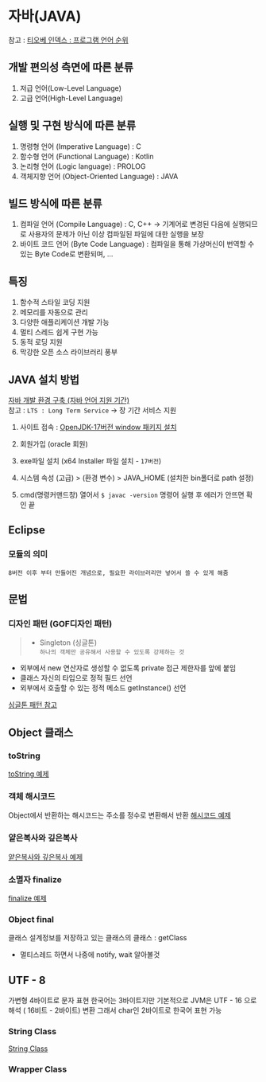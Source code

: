 # 자바(JAVA)

참고 : <a href="https://www.tiobe.com/tiobe-index/">티오베 인덱스 : 프로그램 언어 순위</a>

## 개발 편의성 측면에 따른 분류
1. 저급 언어(Low-Level Language)
2. 고급 언어(High-Level Language)

## 실행 및 구현 방식에 따른 분류
1. 명령형 언어 (Imperative Language) : C
2. 함수형 언어 (Functional Language) : Kotlin
3. 논리형 언어 (Logic language) : PROLOG
4. 객체지향 언어 (Object-Oriented Language) : JAVA

## 빌드 방식에 따른 분류
1. 컴파일 언어 (Compile Language) : C, C++ -> 기계어로 변경된 다음에 실행되므로 사용자의 문제가 아닌 이상 컴파일된 파일에 대한 실행을 보장
2. 바이트 코드 언어 (Byte Code Language) : 컴파일을 통해 가상머신이 번역할 수 있는 Byte Code로 변환되며, ...

## 특징
1. 함수적 스타일 코딩 지원
2. 메모리를 자동으로 관리
3. 다양한 애플리케이션 개발 가능
4. 멀티 스레드 쉽게 구현 가능
5. 동적 로딩 지원
6. 막강한 오픈 소스 라이브러리 풍부

## JAVA 설치 방법

<a href="https://www.oracle.com/java/technologies/java-se-support-roadmap.html
">자바 개발 환경 구축 (자바 언어 지원 기간)</a>  
참고 : `LTS : Long Term Service` -> 장 기간 서비스 지원  

1. 사이트 접속 : <a href="https://www.oracle.com/kr/java/technologies/downloads/#jdk17-windows">OpenJDK-17버전 window 패키지 설치</a>

2. 회원가입 (oracle 회원)

3. exe파일 설치 (x64 Installer 파일 설치 - `17버전`)

4. 시스템 속성 (고급) > (환경 변수) > JAVA_HOME (설치한 bin폴더로 path 설정)

5. cmd(명령커맨드창) 열어서 `$ javac -version` 명령어 실행 후 에러가 안뜨면 확인 끝

## Eclipse

### 모듈의 의미
`8버전 이후 부터 만들어진 개념으로, 필요한 라이브러리만 넣어서 쓸 수 있게 해줌`


## 문법

### 디자인 패턴 (GOF디자인 패턴)
> - Singleton (싱글톤)  
`하나의 객체만 공유해서 사용할 수 있도록 강제하는 것`
- 외부에서 new 연산자로 생성할 수 없도록 private 접근 제한자를 앞에 붙임
- 클래스 자신의 타입으로 정적 필드 선언
- 외부에서 호출할 수 있는 정적 메소드 getInstance() 선언

<a href="./c06_access_modifier/singleton">싱글톤 패턴 참고</a>



## Object 클래스
### toString
<a href="./c09_API_class/a_object/toString">toString 예제</a>

### 객체 해시코드
Object에서 반환하는 해시코드는 주소를 정수로 변환해서 반환
<a href="./c09_API_class/a_object/hashcode">해시코드 예제</a>

### 얕은복사와 깊은복사
<a href="./c09_API_class/a_object/clone">얕은복사와 깊은복사 예제</a>

### 소멸자 finalize
<a href="./c09_API_class/a_object/finalize">finalize 예제</a>

### Object final
클래스 설계정보를 저장하고 있는 클래스의 클래스 : getClass
- 멀티스레드 하면서 나중에 notify, wait 알아볼것


## UTF - 8
가변형 4바이트로 문자 표현
한국어는 3바이트지만
기본적으로 JVM은 UTF - 16 으로 해석 ( 16비트 - 2바이트) 변환
그래서 char인 2바이트로 한국어 표현 가능

### String Class
<a href="./c09_API_class/b_string">String Class</a>

### Wrapper Class
